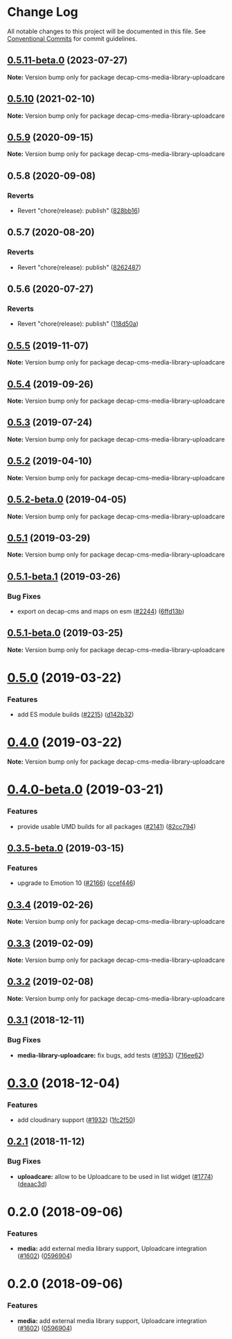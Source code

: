# Change Log

All notable changes to this project will be documented in this file.
See [Conventional Commits](https://conventionalcommits.org) for commit guidelines.

## [0.5.11-beta.0](https://github.com/decaporg/decap-cms/compare/decap-cms-media-library-uploadcare@0.5.10...decap-cms-media-library-uploadcare@0.5.11-beta.0) (2023-07-27)

**Note:** Version bump only for package decap-cms-media-library-uploadcare





## [0.5.10](https://github.com/decaporg/decap-cms/tree/master/packages/decap-cms-media-library-uploadcare/compare/decap-cms-media-library-uploadcare@0.5.9...decap-cms-media-library-uploadcare@0.5.10) (2021-02-10)

**Note:** Version bump only for package decap-cms-media-library-uploadcare





## [0.5.9](https://github.com/decaporg/decap-cms/tree/master/packages/decap-cms-media-library-uploadcare/compare/decap-cms-media-library-uploadcare@0.5.8...decap-cms-media-library-uploadcare@0.5.9) (2020-09-15)

**Note:** Version bump only for package decap-cms-media-library-uploadcare





## 0.5.8 (2020-09-08)


### Reverts

* Revert "chore(release): publish" ([828bb16](https://github.com/decaporg/decap-cms/tree/master/packages/decap-cms-media-library-uploadcare/commit/828bb16415b8c22a34caa19c50c38b24ffe9ceae))





## 0.5.7 (2020-08-20)


### Reverts

* Revert "chore(release): publish" ([8262487](https://github.com/decaporg/decap-cms/tree/master/packages/decap-cms-media-library-uploadcare/commit/82624879ccbcb16610090041db28f00714d924c8))





## 0.5.6 (2020-07-27)


### Reverts

* Revert "chore(release): publish" ([118d50a](https://github.com/decaporg/decap-cms/tree/master/packages/decap-cms-media-library-uploadcare/commit/118d50a7a70295f25073e564b5161aa2b9883056))





## [0.5.5](https://github.com/decaporg/decap-cms/tree/master/packages/decap-cms-media-library-uploadcare/compare/decap-cms-media-library-uploadcare@0.5.4...decap-cms-media-library-uploadcare@0.5.5) (2019-11-07)

**Note:** Version bump only for package decap-cms-media-library-uploadcare





## [0.5.4](https://github.com/decaporg/decap-cms/tree/master/packages/decap-cms-media-library-uploadcare/compare/decap-cms-media-library-uploadcare@0.5.3...decap-cms-media-library-uploadcare@0.5.4) (2019-09-26)

**Note:** Version bump only for package decap-cms-media-library-uploadcare





## [0.5.3](https://github.com/decaporg/decap-cms/tree/master/packages/decap-cms-media-library-uploadcare/compare/decap-cms-media-library-uploadcare@0.5.2...decap-cms-media-library-uploadcare@0.5.3) (2019-07-24)

**Note:** Version bump only for package decap-cms-media-library-uploadcare





## [0.5.2](https://github.com/decaporg/decap-cms/tree/master/packages/decap-cms-media-library-uploadcare/compare/decap-cms-media-library-uploadcare@0.5.2-beta.0...decap-cms-media-library-uploadcare@0.5.2) (2019-04-10)

**Note:** Version bump only for package decap-cms-media-library-uploadcare





## [0.5.2-beta.0](https://github.com/decaporg/decap-cms/tree/master/packages/decap-cms-media-library-uploadcare/compare/decap-cms-media-library-uploadcare@0.5.1...decap-cms-media-library-uploadcare@0.5.2-beta.0) (2019-04-05)

**Note:** Version bump only for package decap-cms-media-library-uploadcare





## [0.5.1](https://github.com/decaporg/decap-cms/tree/master/packages/decap-cms-media-library-uploadcare/compare/decap-cms-media-library-uploadcare@0.5.1-beta.1...decap-cms-media-library-uploadcare@0.5.1) (2019-03-29)

**Note:** Version bump only for package decap-cms-media-library-uploadcare





## [0.5.1-beta.1](https://github.com/decaporg/decap-cms/tree/master/packages/decap-cms-media-library-uploadcare/compare/decap-cms-media-library-uploadcare@0.5.1-beta.0...decap-cms-media-library-uploadcare@0.5.1-beta.1) (2019-03-26)


### Bug Fixes

* export on decap-cms and maps on esm ([#2244](https://github.com/decaporg/decap-cms/tree/master/packages/decap-cms-media-library-uploadcare/issues/2244)) ([6ffd13b](https://github.com/decaporg/decap-cms/tree/master/packages/decap-cms-media-library-uploadcare/commit/6ffd13b))





## [0.5.1-beta.0](https://github.com/decaporg/decap-cms/tree/master/packages/decap-cms-media-library-uploadcare/compare/decap-cms-media-library-uploadcare@0.5.0...decap-cms-media-library-uploadcare@0.5.1-beta.0) (2019-03-25)

**Note:** Version bump only for package decap-cms-media-library-uploadcare





# [0.5.0](https://github.com/decaporg/decap-cms/tree/master/packages/decap-cms-media-library-uploadcare/compare/decap-cms-media-library-uploadcare@0.4.0...decap-cms-media-library-uploadcare@0.5.0) (2019-03-22)


### Features

* add ES module builds ([#2215](https://github.com/decaporg/decap-cms/tree/master/packages/decap-cms-media-library-uploadcare/issues/2215)) ([d142b32](https://github.com/decaporg/decap-cms/tree/master/packages/decap-cms-media-library-uploadcare/commit/d142b32))





# [0.4.0](https://github.com/decaporg/decap-cms/tree/master/packages/decap-cms-media-library-uploadcare/compare/decap-cms-media-library-uploadcare@0.4.0-beta.0...decap-cms-media-library-uploadcare@0.4.0) (2019-03-22)

**Note:** Version bump only for package decap-cms-media-library-uploadcare





# [0.4.0-beta.0](https://github.com/decaporg/decap-cms/tree/master/packages/decap-cms-media-library-uploadcare/compare/decap-cms-media-library-uploadcare@0.3.5-beta.0...decap-cms-media-library-uploadcare@0.4.0-beta.0) (2019-03-21)


### Features

* provide usable UMD builds for all packages ([#2141](https://github.com/decaporg/decap-cms/tree/master/packages/decap-cms-media-library-uploadcare/issues/2141)) ([82cc794](https://github.com/decaporg/decap-cms/tree/master/packages/decap-cms-media-library-uploadcare/commit/82cc794))





## [0.3.5-beta.0](https://github.com/decaporg/decap-cms/tree/master/packages/decap-cms-media-library-uploadcare/compare/decap-cms-media-library-uploadcare@0.3.4...decap-cms-media-library-uploadcare@0.3.5-beta.0) (2019-03-15)


### Features

* upgrade to Emotion 10 ([#2166](https://github.com/decaporg/decap-cms/tree/master/packages/decap-cms-media-library-uploadcare/issues/2166)) ([ccef446](https://github.com/decaporg/decap-cms/tree/master/packages/decap-cms-media-library-uploadcare/commit/ccef446))





## [0.3.4](https://github.com/decaporg/decap-cms/tree/master/packages/decap-cms-media-library-uploadcare/compare/decap-cms-media-library-uploadcare@0.3.3...decap-cms-media-library-uploadcare@0.3.4) (2019-02-26)

**Note:** Version bump only for package decap-cms-media-library-uploadcare





## [0.3.3](https://github.com/decaporg/decap-cms/tree/master/packages/decap-cms-media-library-uploadcare/compare/decap-cms-media-library-uploadcare@0.3.2...decap-cms-media-library-uploadcare@0.3.3) (2019-02-09)

**Note:** Version bump only for package decap-cms-media-library-uploadcare





## [0.3.2](https://github.com/decaporg/decap-cms/tree/master/packages/decap-cms-media-library-uploadcare/compare/decap-cms-media-library-uploadcare@0.3.1...decap-cms-media-library-uploadcare@0.3.2) (2019-02-08)

**Note:** Version bump only for package decap-cms-media-library-uploadcare





## [0.3.1](https://github.com/decaporg/decap-cms/tree/master/packages/decap-cms-media-library-uploadcare/compare/decap-cms-media-library-uploadcare@0.3.0...decap-cms-media-library-uploadcare@0.3.1) (2018-12-11)


### Bug Fixes

* **media-library-uploadcare:** fix bugs, add tests ([#1953](https://github.com/decaporg/decap-cms/tree/master/packages/decap-cms-media-library-uploadcare/issues/1953)) ([716ee62](https://github.com/decaporg/decap-cms/tree/master/packages/decap-cms-media-library-uploadcare/commit/716ee62))





# [0.3.0](https://github.com/decaporg/decap-cms/tree/master/packages/decap-cms-media-library-uploadcare/compare/decap-cms-media-library-uploadcare@0.2.1...decap-cms-media-library-uploadcare@0.3.0) (2018-12-04)


### Features

* add cloudinary support ([#1932](https://github.com/decaporg/decap-cms/tree/master/packages/decap-cms-media-library-uploadcare/issues/1932)) ([1fc2f50](https://github.com/decaporg/decap-cms/tree/master/packages/decap-cms-media-library-uploadcare/commit/1fc2f50))





## [0.2.1](https://github.com/decaporg/decap-cms/tree/master/packages/decap-cms-media-library-uploadcare/compare/decap-cms-media-library-uploadcare@0.2.0...decap-cms-media-library-uploadcare@0.2.1) (2018-11-12)


### Bug Fixes

* **uploadcare:** allow to be Uploadcare to be used in list widget ([#1774](https://github.com/decaporg/decap-cms/tree/master/packages/decap-cms-media-library-uploadcare/issues/1774)) ([deaac3d](https://github.com/decaporg/decap-cms/tree/master/packages/decap-cms-media-library-uploadcare/commit/deaac3d))





<a name="0.2.0"></a>
# 0.2.0 (2018-09-06)


### Features

* **media:** add external media library support, Uploadcare integration ([#1602](https://github.com/decaporg/decap-cms/tree/master/packages/decap-cms-media-library-uploadcare/issues/1602)) ([0596904](https://github.com/decaporg/decap-cms/tree/master/packages/decap-cms-media-library-uploadcare/commit/0596904))




<a name="0.2.0"></a>
# 0.2.0 (2018-09-06)


### Features

* **media:** add external media library support, Uploadcare integration ([#1602](https://github.com/decaporg/decap-cms/tree/master/packages/decap-cms-media-library-uploadcare/issues/1602)) ([0596904](https://github.com/decaporg/decap-cms/tree/master/packages/decap-cms-media-library-uploadcare/commit/0596904))
